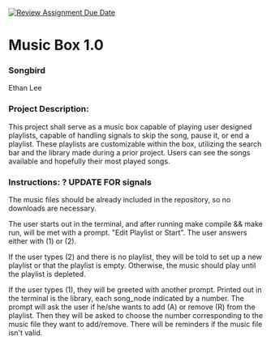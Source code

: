[![Review Assignment Due Date](https://classroom.github.com/assets/deadline-readme-button-22041afd0340ce965d47ae6ef1cefeee28c7c493a6346c4f15d667ab976d596c.svg)](https://classroom.github.com/a/Vh67aNdh)
# Music Box 1.0

### Songbird
Ethan Lee

### Project Description:
This project shall serve as a music box capable of playing user designed playlists, capable of handling signals to skip the song, pause it, or end a playlist. These playlists are customizable within the box, utilizing the search bar and the library made during a prior project. Users can see the songs available and hopefully their most played songs.

### Instructions:  ? UPDATE FOR signals
The music files should be already included in the repository, so no downloads are necessary.

The user starts out in the terminal, and after running make compile && make run, will be met with a prompt. "Edit Playlist or Start". The user answers either with (1) or (2).

If the user types (2) and there is no playlist, they will be told to set up a new playlist or that the playlist is empty. Otherwise, the music should play until the playlist is depleted.

If the user types (1), they will be greeted with another prompt. Printed out in the terminal is the library, each song_node indicated by a number. The prompt will ask the user if he/she wants to add (A) or remove (R) from the playlist. Then they will be asked to choose the number corresponding to the music file they want to add/remove. There will be reminders if the music file isn't valid.    
